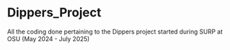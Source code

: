 # Dippers_Project
All the coding done pertaining to the Dippers project started during SURP at OSU (May 2024 - July 2025)
